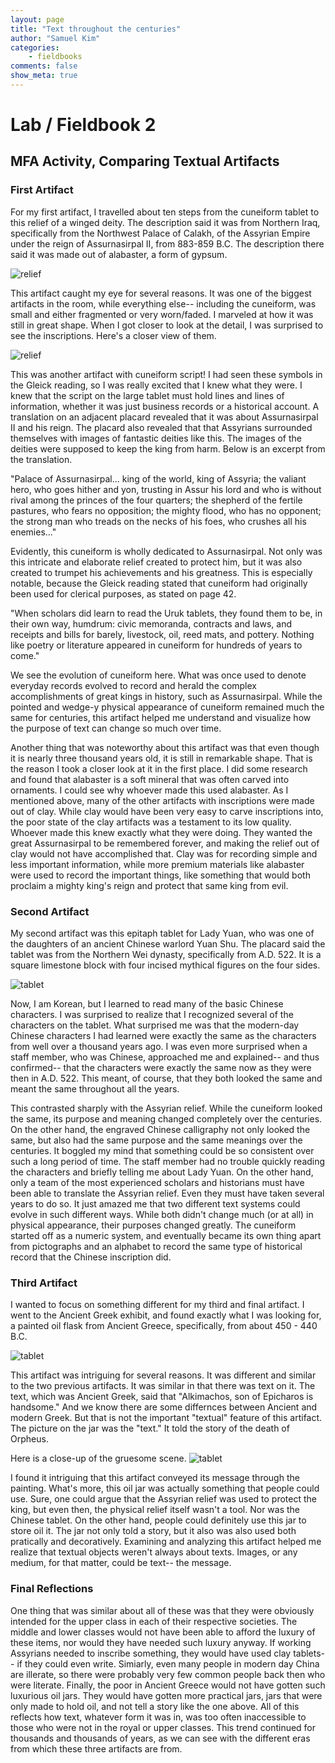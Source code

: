 ```yaml
---
layout: page  
title: "Text throughout the centuries"  
author: "Samuel Kim"  
categories:  
    - fieldbooks  
comments: false  
show_meta: true  
---
```


Lab / Fieldbook 2
=======

## MFA Activity, Comparing Textual Artifacts
 
### First Artifact
For my first artifact, I travelled about ten steps from the cuneiform tablet to this relief of a winged deity. The description said it was from Northern Iraq, specifically from the Northwest Palace of Calakh, of the Assyrian Empire under the reign of Assurnasirpal II, from 883-859 B.C. The description there said it was made out of alabaster, a form of gypsum.  
 
 ![relief](http://mfas3.s3.amazonaws.com/objects/SC202082.jpg)
 
This artifact caught my eye for several reasons. It was one of the biggest artifacts in the room, while everything else-- including the cuneiform, was small and either fragmented or very worn/faded. I marveled at how it was still in great shape. When I got closer to look at the detail, I was surprised to see the inscriptions. Here's a closer view of them. 

![relief](http://mfas3.s3.amazonaws.com/objects/SC202083.jpg)

This was another artifact with cuneiform script! I had seen these symbols in the Gleick reading, so I was really excited that I knew what they were. I knew that the script on the large tablet must hold lines and lines of information, whether it was just business records or a historical account. A translation on an adjacent placard revealed that it was about Assurnasirpal II and his reign. The placard also revealed that that Assyrians surrounded themselves with images of fantastic deities like this. The images of the deities were supposed to keep the king from harm. Below is an excerpt from the translation. 

"Palace of Assurnasirpal... king of the world, king of Assyria; the valiant hero, who goes hither and yon, trusting in Assur his lord and who is without rival among the princes of the four quarters; the shepherd of the fertile pastures, who fears no opposition; the mighty flood, who has no opponent; the strong man who treads on the necks of his foes, who crushes all his enemies..."

Evidently, this cuneiform is wholly dedicated to Assurnasirpal. Not only was this intricate and elaborate relief created to protect him, but it was also created to trumpet his achievements and his greatness. This is especially notable, because the Gleick reading stated that cuneiform had originally been used for clerical purposes, as stated on page 42. 

"When scholars did learn to read the Uruk tablets, they found them to be, in their own way, humdrum: civic memoranda, contracts and laws, and receipts and bills for barely, livestock, oil, reed mats, and pottery. Nothing like poetry or literature appeared in cuneiform for hundreds of years to come." 

We see the evolution of cuneiform here. What was once used to denote everyday records evolved to record and herald the complex accomplishments of great kings in history, such as Assurnasirpal. While the pointed and wedge-y physical appearance of cuneiform remained much the same for centuries, this artifact helped me understand and visualize how the purpose of text can change so much over time. 

Another thing that was noteworthy about this artifact was that even though it is nearly three thousand years old, it is still in remarkable shape. That is the reason I took a closer look at it in the first place. I did some research and found that alabaster is a soft mineral that was often carved into ornaments. I could see why whoever made this used alabaster. As I mentioned above, many of the other artifacts with inscriptions were made out of clay. While clay would have been very easy to carve inscriptions into, the poor state of the clay artifacts was a testament to its low quality. Whoever made this knew exactly what they were doing. They wanted the great Assurnasirpal to be remembered forever, and making the relief out of clay would not have accomplished that. Clay was for recording simple and less important information, while more premium materials like alabaster were used to record the important things, like something that would both proclaim a mighty king's reign and protect that same king from evil. 

### Second Artifact

My second artifact was this epitaph tablet for Lady Yuan, who was one of the daughters of an ancient Chinese warlord Yuan Shu. The placard said the tablet was from the Northern Wei dynasty, specifically from A.D. 522. It is a square limestone block with four incised mythical figures on the four sides. 

![tablet](http://mfas3.s3.amazonaws.com/objects/D1205.jpg)

Now, I am Korean, but I learned to read many of the basic Chinese characters. I was surprised to realize that I recognized several of the characters on the tablet. What surprised me was that the modern-day Chinese characters I had learned were exactly the same as the characters from well over a thousand years ago. I was even more surprised when a staff member, who was Chinese, approached me and explained-- and thus confirmed-- that the characters were exactly the same now as they were then in A.D. 522. This meant, of course, that they both looked the same and meant the same throughout all the years. 

This contrasted sharply with the Assyrian relief. While the cuneiform looked the same, its purpose and meaning changed completely over the centuries. On the other hand, the engraved Chinese calligraphy not only looked the same, but also had the same purpose and the same meanings over the centuries. It boggled my mind that something could be so consistent over such a long period of time. The staff member had no trouble quickly reading the characters and briefly telling me about Lady Yuan. On the other hand, only a team of the most experienced scholars and historians must have been able to translate the Assyrian relief. Even they must have taken several years to do so. It just amazed me that two different text systems could evolve in such different ways. While both didn't change much (or at all) in physical appearance, their purposes changed greatly. The cuneiform started off as a numeric system, and eventually became its own thing apart from pictographs and an alphabet to record the same type of historical record that the Chinese inscription did. 

### Third Artifact 

I wanted to focus on something different for my third and final artifact. I went to the Ancient Greek exhibit, and found exactly what I was looking for, a painted oil flask from Ancient Greece, specifically, from about 450 - 440 B.C.

![tablet](http://mfas3.s3.amazonaws.com/objects/SC296336.jpg)

This artifact was intriguing for several reasons. It was different and similar to the two previous artifacts. It was similar in that there was text on it. The text, which was Ancient Greek, said that "Alkimachos, son of Epicharos is handsome." And we know there are some differnces between Ancient and modern Greek. But that is not the important "textual" feature of this artifact. The picture on the jar was the "text." It told the story of the death of Orpheus. 

Here is a close-up of the gruesome scene. 
![tablet](http://mfas3.s3.amazonaws.com/objects/SC40917.jpg)

I found it intriguing that this artifact conveyed its message through the painting. What's more, this oil jar was actually something that people could use. Sure, one could argue that the Assyrian relief was used to protect the king, but even then, the physical relief itself wasn't a tool. Nor was the Chinese tablet. On the other hand, people could definitely use this jar to store oil it. The jar not only told a story, but it also was also used both pratically and decoratively. Examining and analyzing this artifact helped me realize that textual objects weren't always about texts. Images, or any medium, for that matter, could be text-- the message. 

### Final Reflections

One thing that was similar about all of these was that they were obviously intended for the upper class in each of their respective societies. The middle and lower classes would not have been able to afford the luxury of these items, nor would they have needed such luxury anyway. If working Assyrians needed to inscribe something, they would have used clay tablets-- if they could even write. Simiarly, even many people in modern day China are illerate, so there were probably very few common people back then who were literate. Finally, the poor in Ancient Greece would not have gotten such luxurious oil jars. They would have gotten more practical jars, jars that were only made to hold oil, and not tell a story like the one above. All of this reflects how text, whatever form it was in, was too often inaccessible to those who were not in the royal or upper classes. This trend continued for thousands and thousands of years, as we can see with the different eras from which these three artifacts are from. 